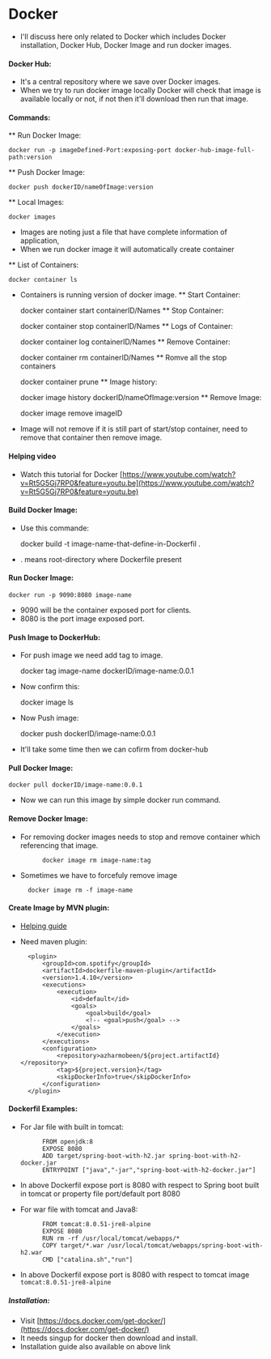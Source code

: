 # Docker

* I'll discuss here only related to Docker which includes Docker installation, Docker Hub, Docker Image and run docker images.

#### Docker Hub:
* It's a central repository where we save over Docker images.
* When we try to run docker image locally Docker will check that image is available locally or not, if not then it'll download then run that image.


#### Commands:
** Run Docker Image:

	docker run -p imageDefined-Port:exposing-port docker-hub-image-full-path:version
** Push Docker Image:
	
	docker push dockerID/nameOfImage:version
** Local Images:

	docker images
* Images are noting just a file that have complete information of application,
* When we run docker image it will automatically create container

** List of Containers:

	docker container ls
* Containers is running version of docker image.
** Start Container:

	docker container start containerID/Names
** Stop Container:

	docker container stop containerID/Names
** Logs of Container:
	
	docker container log containerID/Names
** Remove Container:
	
	docker container rm containerID/Names
** Romve all the stop containers
	
	docker container prune
** Image history:

	docker image history dockerID/nameOfImage:version
** Remove Image:

	docker image remove imageID
* Image will not remove if it is still part of start/stop container, need to remove that container then remove image.
#### Helping video
* Watch this tutorial for Docker [https://www.youtube.com/watch?v=Rt5G5Gj7RP0&feature=youtu.be](https://www.youtube.com/watch?v=Rt5G5Gj7RP0&feature=youtu.be)

#### Build Docker Image:
* Use this commande:
	
	docker build -t image-name-that-define-in-Dockerfil .
* . means root-directory where Dockerfile present
#### Run Docker Image:

	docker run -p 9090:8080 image-name
* 9090 will be the container exposed port for clients.
* 8080 is the port image exposed port.

#### Push Image to DockerHub:
* For push image we need add tag to image.
	
	docker tag image-name dockerID/image-name:0.0.1
* Now confirm this:
	
	docker image ls
* Now Push image:
	
	docker push dockerID/image-name:0.0.1
* It'll take some time then we can cofirm from docker-hub

#### Pull Docker Image:

	docker pull dockerID/image-name:0.0.1
* Now we can run this image by simple docker run command.

#### Remove Docker Image:
* For removing docker images needs to stop and remove container which referencing that image.

			docker image rm image-name:tag
* Sometimes we have to forcefuly remove image
		
		docker image rm -f image-name
		

#### Create Image by MVN plugin:
* [Helping guide](https://youtu.be/Rt5G5Gj7RP0?t=2413)
* Need maven plugin:

		<plugin>
			<groupId>com.spotify</groupId>
			<artifactId>dockerfile-maven-plugin</artifactId>
			<version>1.4.10</version>
			<executions>
				<execution>
					<id>default</id>
					<goals>
						<goal>build</goal>
						<!-- <goal>push</goal> --> 
					</goals>
				</execution>
			</executions>
			<configuration>
				<repository>azharmobeen/${project.artifactId}</repository>
				<tag>${project.version}</tag>
				<skipDockerInfo>true</skipDockerInfo>
			</configuration>
		</plugin>

#### Dockerfil Examples:

* For Jar file with built in tomcat:
	
			FROM openjdk:8
			EXPOSE 8080
			ADD target/spring-boot-with-h2.jar spring-boot-with-h2-docker.jar
			ENTRYPOINT ["java","-jar","spring-boot-with-h2-docker.jar"]
* In above Dockerfil expose port is 8080 with respect to Spring boot built in tomcat or property file port/default port 8080
* For war file with tomcat and Java8:
	
			FROM tomcat:8.0.51-jre8-alpine
			EXPOSE 8080
			RUN rm -rf /usr/local/tomcat/webapps/*
			COPY target/*.war /usr/local/tomcat/webapps/spring-boot-with-h2.war
			CMD ["catalina.sh","run"]
* In above Dockerfil expose port is 8080 with respect to tomcat image `tomcat:8.0.51-jre8-alpine`

##### Installation:
* Visit [https://docs.docker.com/get-docker/](https://docs.docker.com/get-docker/)
* It needs singup for docker then download and install.
* Installation guide also available on above link

